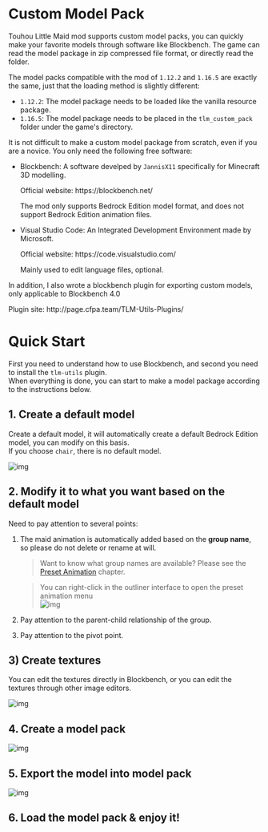 # Custom Model Pack

Touhou Little Maid mod supports custom model packs, you can quickly make your favorite models through software like Blockbench.
The game can read the model package in zip compressed file format, or directly read the folder.

The model packs compatible with the mod of `1.12.2` and `1.16.5` are exactly the same, just that the loading method is slightly different:

- `1.12.2`: The model package needs to be loaded like the vanilla resource package.
- `1.16.5`: The model package needs to be placed in the `tlm_custom_pack` folder under the game's directory.

It is not difficult to make a custom model package from scratch, even if you are a novice. You only need the following free software:

- Blockbench: A software develped by `JannisX11` specifically for Minecraft 3D modelling.

  Official website: https\://blockbench.net/

  The mod only supports Bedrock Edition model format, and does not support Bedrock Edition animation files.

- Visual Studio Code: An Integrated Development Environment made by Microsoft.

  Official website: https\://code.visualstudio.com/

  Mainly used to edit language files, optional.

In addition, I also wrote a blockbench plugin for exporting custom models, only applicable to Blockbench 4.0

Plugin site: http\://page.cfpa.team/TLM-Utils-Plugins/

# Quick Start

First you need to understand how to use Blockbench, and second you need to install the `tlm-utils` plugin.\
When everything is done, you can start to make a model package according to the instructions below.

## 1. Create a default model

Create a default model, it will automatically create a default Bedrock Edition model, you can modify on this basis.\
If you choose `chair`, there is no default model.

![img](https://i.imgur.com/h6ufpuS.gif)

## 2. Modify it to what you want based on the default model

Need to pay attention to several points:

1. The maid animation is automatically added based on the **group name**, so please do not delete or rename at will.

   > Want to know what group names are available? Please see the [Preset Animation](/preset_animation.md) chapter.

   > You can right-click in the outliner interface to open the preset animation menu\
   > ![img](https://i.imgur.com/N17PbiE.gif)

2. Pay attention to the parent-child relationship of the group.

3. Pay attention to the pivot point.

## 3) Create textures

You can edit the textures directly in Blockbench, or you can edit the textures through other image editors.

![img](https://i.imgur.com/4JOKLMd.gif)

## 4. Create a model pack

![img](https://i.imgur.com/RHq9zf1.gif)

## 5. Export the model into model pack

![img](https://i.imgur.com/Mux4TwJ.gif)

## 6. Load the model pack & enjoy it!
